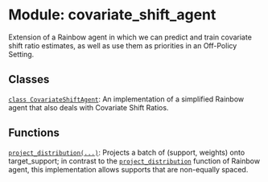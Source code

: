 <div itemscope itemtype="http://developers.google.com/ReferenceObject">
<meta itemprop="name" content="covariate_shift_agent" />
<meta itemprop="path" content="Stable" />
</div>

# Module: covariate_shift_agent

Extension of a Rainbow agent in which we can predict and train covariate shift ratio estimates, as well as use them as priorities in an Off-Policy Setting.


## Classes

[`class CovariateShiftAgent`](./covariate_shift_agent/CovariateShiftAgent.md): An implementation of a simplified Rainbow agent that also deals with Covariate Shift Ratios.

## Functions

[`project_distribution(...)`](./covariate_shift_agent/project_distribution.md): Projects
a batch of (support, weights) onto target_support; in contrast to the [`project_distribution`](./rainbow_agent/project_distribution.md) function of Rainbow agent, this implementation allows supports that are non-equally spaced.